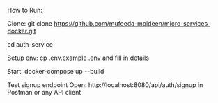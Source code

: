 How to Run:

Clone:
git clone https://github.com/mufeeda-moideen/micro-services-docker.git

cd auth-service

Setup env:
cp .env.example .env and fill in details

Start:
docker-compose up --build

Test signup endpoint
Open: http://localhost:8080/api/auth/signup in Postman or any API client


